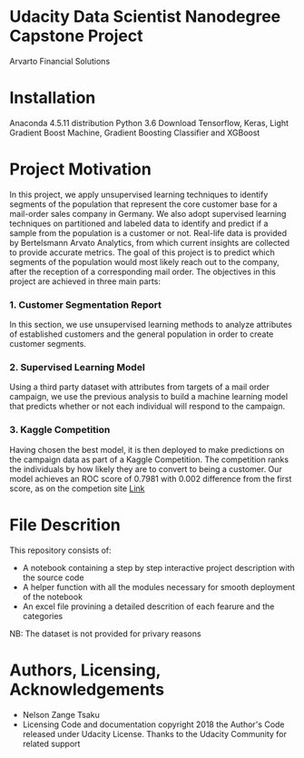 # Udacity Data Scientist Nanodegree Capstone Project
Arvarto Financial Solutions

# Installation
Anaconda 4.5.11 distribution
Python 3.6
Download Tensorflow, Keras, Light Gradient Boost Machine, Gradient Boosting Classifier and XGBoost

# Project Motivation
In this project, we apply unsupervised learning techniques to identify segments of the population that represent the core customer base for a mail-order sales company in Germany. We also adopt supervised learning techniques on partitioned and labeled data to identify and predict if a sample from the population is a customer or not. Real-life data is provided by Bertelsmann Arvato Analytics, from which current insights are collected to provide accurate metrics. The goal of this project is to predict which segments of the population would most likely reach out to the company, after the reception of a corresponding mail order. The objectives in this project are achieved in three main parts:

### 1. Customer Segmentation Report
In this section, we use unsupervised learning methods to analyze attributes of established customers and the general population in order to create customer segments.

### 2. Supervised Learning Model
Using a third party dataset with attributes from targets of a mail order campaign, we use the previous analysis to build a machine learning model that predicts whether or not each individual will respond to the campaign.

### 3. Kaggle Competition
Having chosen the best model, it is then deployed to make predictions on the campaign data as part of a Kaggle Competition. The competition ranks the individuals by how likely they are to convert to being a customer. Our model achieves an ROC score of 0.7981 with 0.002 difference from the first score, as on the competion site [Link](https://www.kaggle.com/c/udacity-arvato-identify-customers/leaderboard)

# File Descrition
This repository consists of:
- A notebook containing a step by step interactive project description with the source code
- A helper function with all the modules necessary for smooth deployment of the notebook 
- An excel file provining a detailed descrition of each fearure and the categories

NB: The dataset is not provided for privary reasons 


# Authors, Licensing, Acknowledgements
- Nelson Zange Tsaku
- Licensing Code and documentation copyright 2018 the Author's Code released under Udacity License.
Thanks to the Udacity Community for related support 
